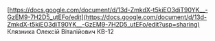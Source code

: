 [https://docs.google.com/document/d/13d-ZmkdX-t5kiEO3diT90YK__-GzEM9-7H2D5_utEFo/edit](https://docs.google.com/document/d/13d-ZmkdX-t5kiEO3diT90YK__-GzEM9-7H2D5_utEFo/edit?usp=sharing)
Клязника Олексій Віталійович
КВ-12
